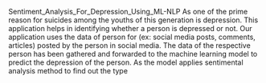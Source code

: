 Sentiment_Analysis_For_Depression_Using_ML-NLP
 As one of the prime reason for suicides among the youths of this generation is depression. This application helps in
identifying whether a person is depressed or not. Our application uses the data of person for (ex: social media posts, 
comments, articles) posted by the person in social media. The data of the respective person has been gathered and 
forwarded to the machine learning model to predict the depression of the person. As the model applies sentimental 
analysis method to find out the type
